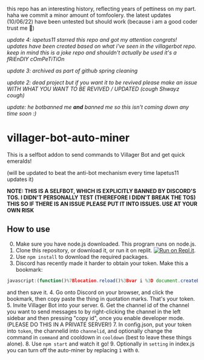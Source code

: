 this repo has an interesting history, reflecting years of pettiness on my part. haha we commit a minor amount of tomfoolery. the latest updates (10/06/22) have been untested but should work (because i am a good coder trust me 🤞)

*update 4: iapetus11 starred this repo and got my attention congrats! updates have been created based on what i've seen in the villagerbot repo. keep in mind this is a joke repo and shouldn't actually be used it's a fRiEnDlY cOmPeTiTiOn*

*update 3: archived as part of github spring cleaning*

*update 2: dead project but if you want it to be revived please make an issue WITH WHAT YOU WANT TO BE REVIVED / UPDATED (cough Shwayz cough)*

*update: he botbanned me **and** banned me so this isn't coming down any time soon :)*

# villager-bot-auto-miner
This is a selfbot addon to send commands to Villager Bot and get quick emeralds!

(will be updated to beat the anti-bot mechanism every time Iapetus11 updates it)

**NOTE: THIS IS A SELFBOT, WHICH IS EXPLICITLY BANNED BY DISCORD'S TOS. I DIDN'T PERSONALLY TEST (THEREFORE I DIDN'T BREAK THE TOS) THIS SO IF THERE IS AN ISSUE PLEASE PUT IT INTO ISSUES. USE AT YOUR OWN RISK**

## How to use
0. Make sure you have node.js downloaded. This program runs on node.js.
1. Clone this repository, or download it, or run it on replit. [![Run on Repl.it](https://repl.it/badge/github/thunder-red-star/villager-bot-auto-miner)](https://replit.com/github/thunder-red-star/villager-bot-auto-miner).
2. Use `npm install` to download the required packages.
3. Discord has recently made it harder to obtain your token. Make this a bookmark: 
```js
javascript:(function()%7Blocation.reload()%3Bvar i %3D document.createElement('iframe')%3Bdocument.body.appendChild(i)%3Balert(i.contentWindow.localStorage.token)%7D)()
``` 
and then save it.
4. Go onto Discord on your browser, and click the bookmark, then copy paste the thing in quotation marks. That's your token.
5. Invite Villager Bot into your server.
6. Get the channel id of the channel you want to send messages to by right-clicking the channel in the left sidebar and then pressing "copy id", once you enable developer mode. (PLEASE DO THIS IN A PRIVATE SERVER!)
7. In config.json, put your token into `token`, the channelid into `channelid`, and optionally change the command in `command` and cooldown in `cooldown` (best to leave these things alone).
8. Use `npm start` and watch it go!
9. Optionally in `setting` in index.js you can turn off the auto-miner by replacing `1` with `0`.
